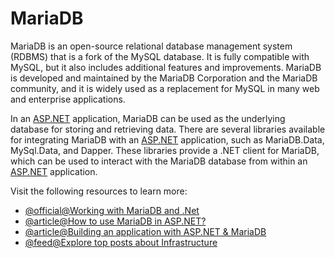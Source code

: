 # MariaDB

MariaDB is an open-source relational database management system (RDBMS) that is a fork of the MySQL database. It is fully compatible with MySQL, but it also includes additional features and improvements. MariaDB is developed and maintained by the MariaDB Corporation and the MariaDB community, and it is widely used as a replacement for MySQL in many web and enterprise applications.

In an [ASP.NET](http://ASP.NET) application, MariaDB can be used as the underlying database for storing and retrieving data. There are several libraries available for integrating MariaDB with an [ASP.NET](http://ASP.NET) application, such as MariaDB.Data, MySql.Data, and Dapper. These libraries provide a .NET client for MariaDB, which can be used to interact with the MariaDB database from within an [ASP.NET](http://ASP.NET) application.

Visit the following resources to learn more:

- [@official@Working with MariaDB and .Net](https://mariadb.com/kb/en/mariadb-and-net/)
- [@article@How to use MariaDB in ASP.NET?](https://blog.georgekosmidis.net/using-mariadb-in-an-aspnet-core-api-with-entity-framework-core.html)
- [@article@Building an application with ASP.NET & MariaDB](https://medium.com/@BMatt92656920/building-a-web-application-with-asp-net-core-mvc-entity-framework-core-mariadb-bootstrap-a2bf0927d20e)
- [@feed@Explore top posts about Infrastructure](https://app.daily.dev/tags/infrastructure?ref=roadmapsh)